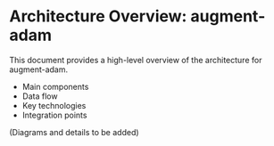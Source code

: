 # Architecture Overview: augment-adam

This document provides a high-level overview of the architecture for augment-adam.

- Main components
- Data flow
- Key technologies
- Integration points

(Diagrams and details to be added)
